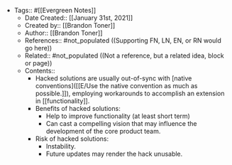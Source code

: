 - Tags:: #[[Evergreen Notes]]
    - Date Created:: [[January 31st, 2021]]
    - Created by:: [[Brandon Toner]]
    - Author:: [[Brandon Toner]]
    - References:: #not_populated ((Supporting FN, LN, EN, or RN would go here))
    - Related:: #not_populated ((Not a reference, but a related idea, block or page))
    - Contents:: 
        - Hacked solutions are usually out-of-sync with [native conventions]([[E/Use the native convention as much as possible.]]), employing workarounds to accomplish an extension in [[functionality]].
        - Benefits of hacked solutions:
            - Help to improve functionality (at least short term)
            - Can cast a compelling vision that may influence the development of the core product team. 
        - Risk of hacked solutions:
            - Instability.
            - Future updates may render the hack unusable.
